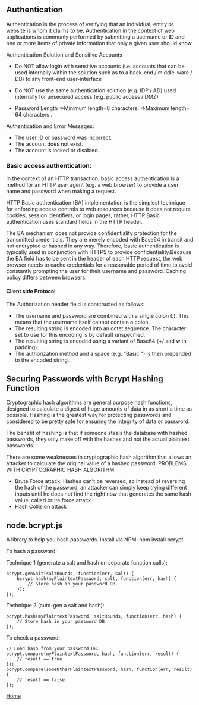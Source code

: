 ## Authentication

Authentication is the process of verifying that an individual, entity or website is whom it claims to be. Authentication in the context of web applications is commonly performed by submitting a username or ID and one or more items of private information that only a given user should know.

Authentication Solution and Sensitive Accounts
- Do NOT allow login with sensitive accounts (i.e. accounts that can be used internally within the solution such as to a back-end / middle-ware / DB) to any front-end user-interface
- Do NOT use the same authentication solution (e.g. IDP / AD) used internally for unsecured access (e.g. public access / DMZ)


- Password Length 
=>Minimum length=8 characters.
=>Maximum length= 64 characters .

Authentication and Error Messages:
- The user ID or password was incorrect.
- The account does not exist. 
- The account is locked or disabled.

### Basic access authentication:
In the context of an HTTP transaction, basic access authentication is a method for an HTTP user agent (e.g. a web browser) to provide a user name and password when making a request.

HTTP Basic authentication (BA) implementation is the simplest technique for enforcing access controls to web resources because it does not require cookies, session identifiers, or login pages; rather, HTTP Basic authentication uses standard fields in the HTTP header.

The BA mechanism does not provide confidentiality protection for the transmitted credentials. They are merely encoded with Base64 in transit and not encrypted or hashed in any way. Therefore, basic authentication is typically used in conjunction with HTTPS to provide confidentiality.Because the BA field has to be sent in the header of each HTTP request, the web browser needs to cache credentials for a reasonable period of time to avoid constantly prompting the user for their username and password. Caching policy differs between browsers.

#### Client side Protocol
The Authorization header field is constructed as follows:
- The username and password are combined with a single colon (:). This means that the username itself cannot contain a colon.
- The resulting string is encoded into an octet sequence. The character set to use for this encoding is by default unspecified.
- The resulting string is encoded using a variant of Base64 (+/ and with padding).
- The authorization method and a space (e.g. "Basic ") is then prepended to the encoded string.

## Securing Passwords with Bcrypt Hashing Function
Cryptographic hash algorithms are general purpose hash functions, designed to calculate a digest of huge amounts of data in as short a time as possible. Hashing is the greatest way for protecting passwords and considered to be pretty safe for ensuring the integrity of data or password.

The benefit of hashing is that if someone steals the database with hashed passwords, they only make off with the hashes and not the actual plaintext passwords. 

There are some weaknesses in cryptographic hash algorithm that allows an attacker to calculate the original value of a hashed password:
PROBLEMS WITH CRYPTOGRAPHIC HASH ALGORITHM
- Brute Force attack: Hashes can't be reversed, so instead of reversing the hash of the password, an attacker can simply keep trying different inputs until he does not find the right now that generates the same hash value, called brute force attack.
- Hash Collision attack


## node.bcrypt.js
A library to help you hash passwords.
Install via NPM:
npm install bcrypt

To hash a password:

Technique 1 (generate a salt and hash on separate function calls):
```
bcrypt.genSalt(saltRounds, function(err, salt) {
    bcrypt.hash(myPlaintextPassword, salt, function(err, hash) {
        // Store hash in your password DB.
    });
});
```
Technique 2 (auto-gen a salt and hash):
```
bcrypt.hash(myPlaintextPassword, saltRounds, function(err, hash) {
    // Store hash in your password DB.
});
```

To check a password:
```
// Load hash from your password DB.
bcrypt.compare(myPlaintextPassword, hash, function(err, result) {
    // result == true
});
bcrypt.compare(someOtherPlaintextPassword, hash, function(err, result) {
    // result == false
});
```
[Home](./README.md)<br>
